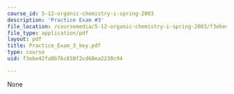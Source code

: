 ```yaml
---
course_id: 5-12-organic-chemistry-i-spring-2003
description: 'Practice Exam #3'
file_location: /coursemedia/5-12-organic-chemistry-i-spring-2003/f3ebe42fa0b76c650f2cd60ea2230c94_Practice_Exam_3_key.pdf
file_type: application/pdf
layout: pdf
title: Practice_Exam_3_key.pdf
type: course
uid: f3ebe42fa0b76c650f2cd60ea2230c94

---
```

None
